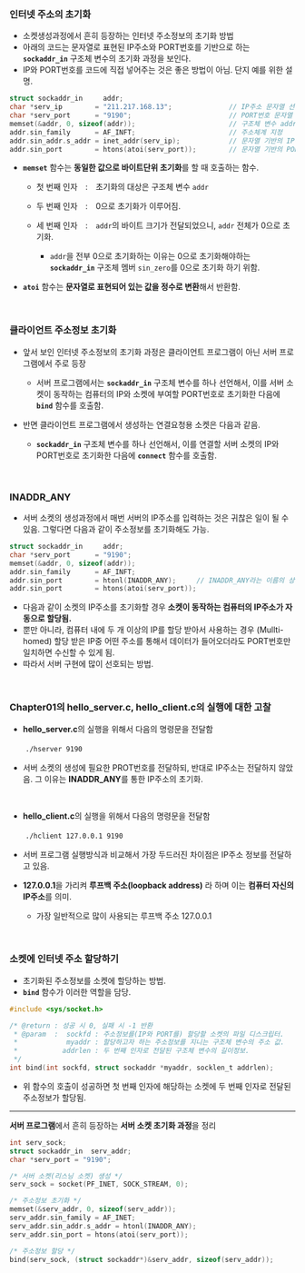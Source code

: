 ### 인터넷 주소의 초기화 <br>

* 소켓생성과정에서 흔히 등장하는 인터넷 주소정보의 초기화 방법
* 아래의 코드는 문자열로 표현된 IP주소와 PORT번호를 기반으로 하는 **`sockaddr_in`** 구조체 변수의 초기화 과정을 보인다.
* IP와 PORT번호를 코드에 직접 넣어주는 것은 좋은 방법이 아님. 단지 예를 위한 설명.

```C
struct sockaddr_in     addr;  
char *serv_ip        = "211.217.168.13";              // IP주소 문자열 선언
char *serv_port      = "9190";                        // PORT번호 문자열 선언
memset(&addr, 0, sizeof(addr));                       // 구조체 변수 addr의 모든 멤버 0으로 초기화
addr.sin_family      = AF_INFT;                       // 주소체계 지정
addr.sin_addr.s_addr = inet_addr(serv_ip);            // 문자열 기반의 IP주소 초기화
addr.sin_port        = htons(atoi(serv_port));        // 문자열 기반의 PORT번호 초기화

```

* **`memset`** 함수는 **동일한 값으로 바이트단위 초기화**를 할 때 호출하는 함수.

  + 첫 번째 인자　:　초기화의 대상은 구조체 변수 `addr`
  + 두 번째 인자　:　0으로 초기화가 이루어짐. 
  + 세 번째 인자　:　`addr`의 바이트 크기가 전달되었으니, `addr` 전체가 0으로 초기화. 
  
    - `addr`을 전부 0으로 초기화하는 이유는 0으로 초기화해야하는 **`sockaddr_in`** 구조체 멤버 `sin_zero`를 0으로 초기화 하기 위함.

* **`atoi`** 함수는 **문자열로 표현되어 있는 값을 정수로 변환**해서 반환함.


<br>


### 클라이언트 주소정보 초기화<br>

* 앞서 보인 인터넷 주소정보의 초기화 과정은 클라이언트 프로그램이 아닌 서버 프로그램에서 주로 등장 
  + 서버 프로그램에서는 **`sockaddr_in`** 구조체 변수를 하나 선언해서, 이를 서버 소켓이 동작하는 컴퓨터의 IP와 소켓에 부여할 PORT번호로 초기화한 다음에 **`bind`** 함수를 호출함.
 
* 반면 클라이언트 프로그램에서 생성하는 연결요청용 소켓은 다음과 같음.
  + **`sockaddr_in`** 구조체 변수를 하나 선언해서, 이를 연결할 서버 소켓의 IP와 PORT번호로 초기화한 다음에 **`connect`** 함수를 호출함.



<br>


### INADDR_ANY <br>

* 서버 소켓의 생성과정에서 매번 서버의 IP주소를 입력하는 것은 귀찮은 일이 될 수 있음. 그렇다면 다음과 같이 주소정보를 초기화해도 가능.

```C
struct sockaddr_in     addr;  
char *serv_port      = "9190";                        
memset(&addr, 0, sizeof(addr));                      
addr.sin_family      = AF_INFT;                           
addr.sin_port        = htonl(INADDR_ANY);     // INADDR_ANY라는 이름의 상수를 통해서 서버의 IP주소를 할당        
addr.sin_port        = htons(atoi(serv_port));
```

* 다음과 같이 소켓의 IP주소를 초기화할 경우 **소켓이 동작하는 컴퓨터의 IP주소가 자동으로 할당됨.**
* 뿐만 아니라, 컴퓨터 내에 두 개 이상의 IP를 할당 받아서 사용하는 경우 (Mullti-homed) 할당 받은 IP중 어떤 주소를 통해서 데이터가 들어오더라도 PORT번호만 일치하면 수신할 수 있게 됨.
* 따라서 서버 구현에 많이 선호되는 방법.

<br>

### Chapter01의 hello_server.c, hello_client.c의 실행에 대한 고찰

* **hello_server.c**의 실행을 위해서 다음의 명령문을 전달함 <br>

　　`./hserver 9190`
  
* 서버 소켓의 생성에 필요한 PROT번호를 전달하되, 반대로 IP주소는 전달하지 않았음. 그 이유는 **INADDR_ANY**를 통한 IP주소의 초기화.

<br>

* **hello_client.c**의 실행을 위해서 다음의 명령문을 전달함 <br>

　　`./hclient 127.0.0.1 9190`
  
* 서버 프로그램 실행방식과 비교해서 가장 두드러진 차이점은 IP주소 정보를 전달하고 있음.
* **127.0.0.1**을 가리켜 **루프백 주소(loopback address)** 라 하며 이는 **컴퓨터 자신의 IP주소**를 의미.

  + 가장 일반적으로 많이 사용되는 루프백 주소 127.0.0.1

<br>


### 소켓에 인터넷 주소 할당하기 <br>

* 초기화된 주소정보를 소켓에 할당하는 방법.
* **`bind`** 함수가 이러한 역할을 담당.

```C
#include <sys/socket.h>

/* @return : 성공 시 0, 실패 시 -1 반환
 * @param  :  sockfd : 주소정보를(IP와 PORT를) 할당할 소켓의 파일 디스크립터.
 *            myaddr : 할당하고자 하는 주소정보를 지니는 구조체 변수의 주소 값.
 *           addrlen : 두 번째 인자로 전달된 구조체 변수의 길이정보.
 */
int bind(int sockfd, struct sockaddr *myaddr, socklen_t addrlen);
```

* 위 함수의 호출이 성공하면 첫 번째 인자에 해당하는 소켓에 두 번째 인자로 전달된 주소정보가 할당됨.

<hr>

**서버 프로그램**에서 흔히 등장하는 **서버 소켓 초기화 과정**을 정리 <br>

```C
int serv_sock;
struct sockaddr_in  serv_addr;
char *serv_port = "9190";

/* 서버 소켓(리스닝 소켓) 생성 */
serv_sock = socket(PF_INET, SOCK_STREAM, 0);

/* 주소정보 초기화 */
memset(&serv_addr, 0, sizeof(serv_addr));
serv_addr.sin_family = AF_INET;
serv_addr.sin_addr.s_addr = htonl(INADDR_ANY);
serv_addr.sin_port = htons(atoi(serv_port));

/* 주소정보 할당 */
bind(serv_sock, (struct sockaddr*)&serv_addr, sizeof(serv_addr));
```
